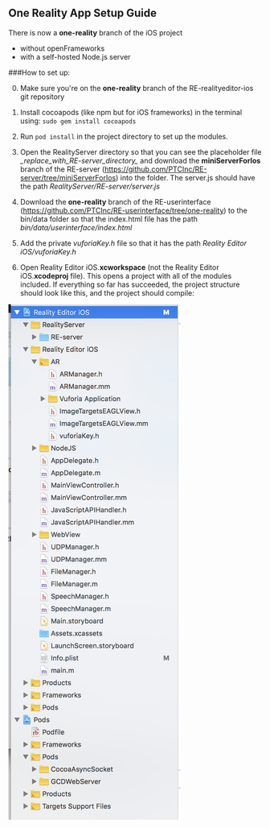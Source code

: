 ## One Reality App Setup Guide

There is now a **one-reality** branch of the iOS project

- without openFrameworks
- with a self-hosted Node.js server



###How to set up:

0. Make sure you're on the **one-reality** branch of the RE-realityeditor-ios git repository

1. Install cocoapods (like npm but for iOS frameworks) in the terminal using: `sudo gem install cocoapods`
2. Run `pod install` in the project directory to set up the modules.
3. Open the RealityServer directory so that you can see the placeholder file _\_replace_with_RE-server_directory\__ and download the **miniServerForIos** branch of the RE-server (https://github.com/PTCInc/RE-server/tree/miniServerForIos) into the folder. The server.js should have the path *RealityServer/RE-server/server.js*
4. Download the **one-reality** branch of the RE-userinterface (https://github.com/PTCInc/RE-userinterface/tree/one-reality) to the bin/data folder so that the index.html file has the path _bin/data/userinterface/index.html_
5. Add the private _vuforiaKey.h_ file so that it has the path _Reality Editor iOS/vuforiaKey.h_
6. Open Reality Editor iOS.**xcworkspace** (not the Reality Editor iOS.**xcodeproj** file). This opens a project with all of the modules included. If everything so far has succeeded, the project structure should look like this, and the project should compile:

![project-structure](README-resources/project-structure.png)